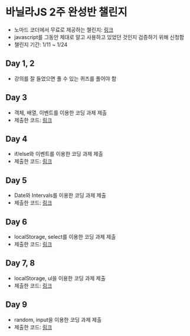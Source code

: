 # 바닐라JS 2주 완성반 챌린지

- 노마드 코더에서 무료로 제공하는 챌린지: [링크](https://nomadcoders.co/vanillajs-challenge)
- javascript를 그동안 제대로 알고 사용하고 있었던 것인지 검증하기 위해 신청함
- 챌린지 기간: 1/11 ~ 1/24

## Day 1, 2

- 강의를 잘 들었으면 풀 수 있는 퀴즈를 풀어야 함

## Day 3

- 객체, 배열, 이벤트를 이용한 코딩 과제 제출
- 제출한 코드: [링크](https://github.com/jsyang-dev/study-vanillajs/tree/master/challengeDay3)

## Day 4

- if/else와 이벤트를 이용한 코딩 과제 제출
- 제출한 코드: [링크](https://github.com/jsyang-dev/study-vanillajs/tree/master/challengeDay4)

## Day 5

- Date와 Intervals를 이용한 코딩 과제 제출
- 제출한 코드: [링크](https://github.com/jsyang-dev/study-vanillajs/tree/master/challengeDay5)

## Day 6

- localStorage, select를 이용한 코딩 과제 제출
- 제출한 코드: [링크](https://github.com/jsyang-dev/study-vanillajs/tree/master/challengeDay6)

## Day 7, 8

- localStorage, ul을 이용한 코딩 과제 제출
- 제출한 코드: [링크](https://github.com/jsyang-dev/study-vanillajs/tree/master/challengeDay7-8)

## Day 9

- random, input을 이용한 코딩 과제 제출
- 제출한 코드: [링크](https://github.com/jsyang-dev/study-vanillajs/tree/master/challengeDay9)
